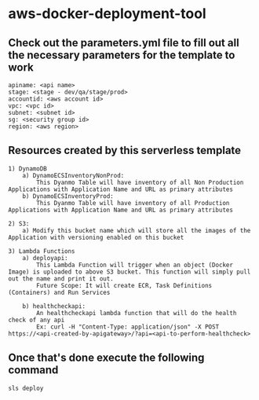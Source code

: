 # aws-docker-deployment-tool


##  Check out the parameters.yml file to fill out all the necessary parameters for the template to work
	apiname: <api name>
	stage: <stage - dev/qa/stage/prod>
	accountid: <aws account id>
	vpc: <vpc id>
	subnet: <subnet id>
	sg: <security group id>
	region: <aws region>


##  Resources created by this serverless template

	1) DynamoDB
		a) DynamoECSInventoryNonProd:
			This Dyanmo Table will have inventory of all Non Production Applications with Application Name and URL as primary attributes
		b) DynamoECSInventoryProd:
			This Dyanmo Table will have inventory of all Production Applications with Application Name and URL as primary attributes
	
	2) S3:
		a) Modify this bucket name which will store all the images of the Application with versioning enabled on this bucket
		
	3) Lambda Functions
		a) deployapi:
			This Lambda Function will trigger when an object (Docker Image) is uploaded to above S3 bucket. This function will simply pull out the name and print it out.
			Future Scope: It will create ECR, Task Definitions (Containers) and Run Services
	
		b) healthcheckapi:
			An healthcheckapi lambda function that will do the health check of any api
			Ex: curl -H "Content-Type: application/json" -X POST https://<api-created-by-apigateway>/?api=<api-to-perform-healthcheck>
		


##  Once that's done execute the following command
	sls deploy